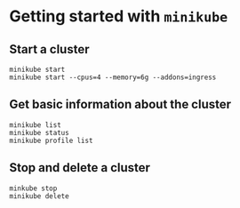 # Getting started with `minikube`

## Start a cluster
	minikube start
	minikube start --cpus=4 --memory=6g --addons=ingress

## Get basic information about the cluster
	minikube list
	minikube status
	minikube profile list

## Stop and delete a cluster
	minkube stop
	minikube delete
